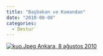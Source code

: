 ```yaml
---
title: "Başbakan ve Kumandan"
date: "2010-08-08"
categories: 
  - Destur
---
```


 [![kuo.Jpeg](/uploads/2010/08/kuo.Jpeg) Ankara, 8 ağustos 2010](/uploads/2010/08/kuo.jpeg "kuo.Jpeg")
